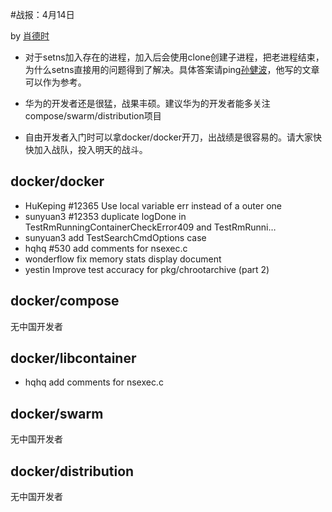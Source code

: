 #战报：4月14日

by [肖德时](https://github.com/xiaods)

- 对于setns加入存在的进程，加入后会使用clone创建子进程，把老进程结束，为什么setns直接用的问题得到了解决。具体答案请ping[孙健波](https://github.com/wonderflow)，他写的文章可以作为参考。

- 华为的开发者还是很猛，战果丰硕。建议华为的开发者能多关注compose/swarm/distribution项目

- 自由开发者入门时可以拿docker/docker开刀，出战绩是很容易的。请大家快快加入战队，投入明天的战斗。

## docker/docker

- HuKeping #12365 Use local variable err instead of a outer one
- sunyuan3 #12353 duplicate logDone in TestRmRunningContainerCheckError409 and TestRmRunni… 
- sunyuan3 add TestSearchCmdOptions case
- hqhq #530 add comments for nsexec.c
- wonderflow fix memory stats display document 
- yestin Improve test accuracy for pkg/chrootarchive (part 2)

## docker/compose
无中国开发者

## docker/libcontainer

- hqhq add comments for nsexec.c 


## docker/swarm
无中国开发者

## docker/distribution
无中国开发者